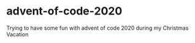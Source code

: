 # advent-of-code-2020
Trying to have some fun with advent of code 2020 during my Christmas Vacation

